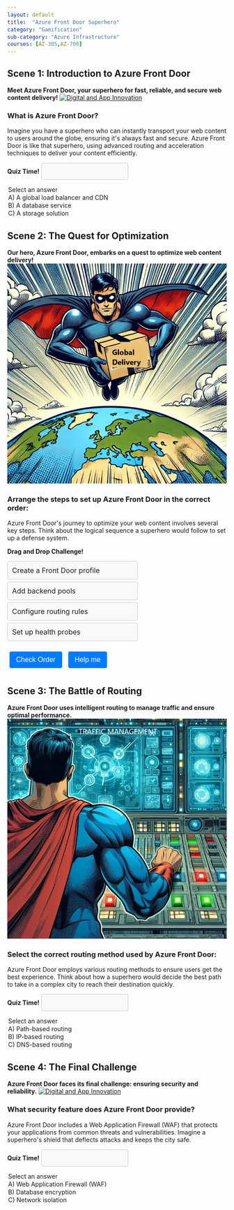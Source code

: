 ```yaml
---
layout: default
title:  "Azure Front Door Superhero"
category: "Gamification"
sub-category: "Azure Infrastructure"
courses: [AZ-305,AZ-700]
---
```


## Scene 1: Introduction to Azure Front Door

**Meet Azure Front Door, your superhero for fast, reliable, and secure web content delivery!**
<a href="./images/fd1.png" download>
  <img src="../images/fd1.png" alt="Digital and App Innovation">
</a>

### What is Azure Front Door?
Imagine you have a superhero who can instantly transport your web content to users around the globe, ensuring it's always fast and secure. Azure Front Door is like that superhero, using advanced routing and acceleration techniques to deliver your content efficiently.

**Quiz Time!**
<select id="quiz-dropdown-1" onchange="checkAnswer1()" class="styled-dropdown">
  <option value="">Select an answer</option>
  <option value="correct">A) A global load balancer and CDN</option>
  <option value="wrong1">B) A database service</option>
  <option value="wrong2">C) A storage solution</option>
</select>
<p id="feedback-1"></p>

<script>
  function checkAnswer1() {
    var dropdown = document.getElementById("quiz-dropdown-1");
    var feedback = document.getElementById("feedback-1");
    if (dropdown.value === "correct") {
      feedback.textContent = "Correct!";
      feedback.style.color = "green";
    } else {
      feedback.textContent = "Think about what a superhero for web content delivery would do.";
      feedback.style.color = "red";
    }
  }
</script>

<style>
  .styled-dropdown {
    width: 200px;
    padding: 10px;
    border: 1px solid #ccc;
    border-radius: 4px;
    background-color: #f9f9f9;
    font-size: 16px;
    color: #333;
    appearance: none;
    -webkit-appearance: none;
    -moz-appearance: none;
  }

  .styled-dropdown:focus {
    border-color: #007bff;
    box-shadow: 0 0 5px rgba(0, 123, 255, 0.5);
    outline: none;
  }

  details summary {
    cursor: pointer;
    font-weight: bold;
  }

  details[open] summary::after {
    content: "▲";
    float: right;
  }

  details summary::after {
    content: "▼";
    float: right;
  }
</style>

## Scene 2: The Quest for Optimization

**Our hero, Azure Front Door, embarks on a quest to optimize web content delivery!**
<br>
<a href="./images/fd2.jpeg" download>
  <img src="./images/fd2.jpeg" alt="Digital and App Innovation">
</a>

### Arrange the steps to set up Azure Front Door in the correct order:
Azure Front Door's journey to optimize your web content involves several key steps. Think about the logical sequence a superhero would follow to set up a defense system.

**Drag and Drop Challenge!**
<ul id="sortable-setup" class="styled-list">
  <li class="ui-state-default" data-order="1">Create a Front Door profile</li>
  <li class="ui-state-default" data-order="2">Add backend pools</li>
  <li class="ui-state-default" data-order="3">Configure routing rules</li>
  <li class="ui-state-default" data-order="4">Set up health probes</li>
</ul>

<button onclick="checkOrderSetup()">Check Order</button>
<button onclick="helpMeSetup()">Help me</button>

<p id="feedback-setup"></p>

<script src="https://code.jquery.com/jquery-3.6.0.min.js"></script>
<script src="https://code.jquery.com/ui/1.12.1/jquery-ui.min.js"></script>
<link rel="stylesheet" href="https://code.jquery.com/ui/1.12.1/themes/base/jquery-ui.css">

<script>
  $(function() {
    $("#sortable-setup").sortable();
    $("#sortable-setup").disableSelection();
  });

  function checkOrderSetup() {
    var items = $("#sortable-setup li");
    var correct = true;
    items.each(function(index) {
      if ($(this).data("order") !== index + 1) {
        correct = false;
      }
    });
    var feedback = document.getElementById("feedback-setup");
    if (correct) {
      feedback.textContent = "Correct order!";
      feedback.style.color = "green";
    } else {
      feedback.textContent = "Think about the logical sequence of setting up a defense system.";
      feedback.style.color = "red";
    }
  }

  function helpMeSetup() {
    var items = $("#sortable-setup li").sort(function(a, b) {
      return $(a).data("order") - $(b).data("order");
    });
    $("#sortable-setup").html(items);
    document.getElementById("feedback-setup").textContent = "Here is the correct order.";
    document.getElementById("feedback-setup").style.color = "blue";
  }
</script>

<style>
  .styled-list {
    list-style-type: none;
    padding: 0;
    margin: 0;
    width: 300px;
  }

  .styled-list li {
    margin: 5px 0;
    padding: 10px;
    border: 1px solid #ccc;
    border-radius: 4px;
    background-color: #f9f9f9;
    font-size: 16px;
    cursor: move;
    display: flex;
    align-items: center;
    justify-content: space-between;
  }

  .styled-list li:hover {
    background-color: #e9e9e9;
  }

  button {
    margin: 10px 5px;
    padding: 10px 15px;
    border: none;
    border-radius: 4px;
    background-color: #007bff;
    color: white;
    font-size: 16px;
    cursor: pointer;
  }

  button:hover {
    background-color: #0056b3;
  }

  #feedback-setup {
    margin-top: 10px;
    font-size: 16px;
  }
</style>

## Scene 3: The Battle of Routing

**Azure Front Door uses intelligent routing to manage traffic and ensure optimal performance.**
<a href="./images/fd3.png" download>
  <img src="./images/fd3.png" alt="Digital and App Innovation">
</a>

### Select the correct routing method used by Azure Front Door:
Azure Front Door employs various routing methods to ensure users get the best experience. Think about how a superhero would decide the best path to take in a complex city to reach their destination quickly.

**Quiz Time!**
<select id="quiz-dropdown-2" onchange="checkAnswer2()" class="styled-dropdown">
  <option value="">Select an answer</option>
  <option value="correct">A) Path-based routing</option>
  <option value="wrong1">B) IP-based routing</option>
  <option value="wrong2">C) DNS-based routing</option>
</select>
<p id="feedback-2"></p>

<script>
  function checkAnswer2() {
    var dropdown = document.getElementById("quiz-dropdown-2");
    var feedback = document.getElementById("feedback-2");
    if (dropdown.value === "correct") {
      feedback.textContent = "Correct!";
      feedback.style.color = "green";
    } else {
      feedback.textContent = "Think about the best path a superhero would take to navigate a city.";
      feedback.style.color = "red";
    }
  }
</script>

## Scene 4: The Final Challenge

**Azure Front Door faces its final challenge: ensuring security and reliability.**
<a href="./images/1.png" download>
  <img src="./images/1.png" alt="Digital and App Innovation">
</a>

### What security feature does Azure Front Door provide?
Azure Front Door includes a Web Application Firewall (WAF) that protects your applications from common threats and vulnerabilities. Imagine a superhero's shield that deflects attacks and keeps the city safe.

**Quiz Time!**
<select id="quiz-dropdown-3" onchange="checkAnswer3()" class="styled-dropdown">
  <option value="">Select an answer</option>
  <option value="correct">A) Web Application Firewall (WAF)</option>
  <option value="wrong1">B) Database encryption</option>
  <option value="wrong2">C) Network isolation</option>
</select>
<p id="feedback-3"></p>

<script>
  function checkAnswer3() {
    var dropdown = document.getElementById("quiz-dropdown-3");
    var feedback = document.getElementById("feedback-3");
    if (dropdown.value === "correct") {
      feedback.textContent = "Correct!";
      feedback.style.color = "green";
    } else {
      feedback.textContent = "Think about a superhero's shield that protects against attacks.";
      feedback.style.color = "red";
    }
  }
</script>

<style>
  .styled-dropdown {
    width: 200px;
    padding: 10px;
    border: 1px solid #ccc;
    border-radius: 4px;
    background-color: #f9f9f9;
    font-size: 16px;
    color: #333;
    appearance: none;
    -webkit-appearance: none;
    -
